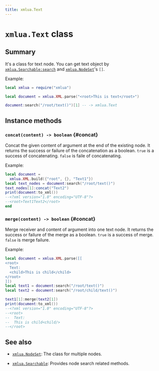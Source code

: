 ```yaml
---
title: xmlua.Text
---
```


# `xmlua.Text` class

## Summary

It's a class for text node. You can get text object by [`xmlua.Searchable:search`][searchable-search] and [`xmlua.NodeSet`][node-set]'s `[]`.

Example:

```lua
local xmlua = require("xmlua")

local document = xmlua.XML.parse("<root>This is text</root>")

document:search("/root/text()")[1] -- -> xmlua.Text
```

## Instance methods

### `concat(content) -> boolean` {#concat}

Concat the given content of argument at the end of the existing node.
It returns the success or failure of the concatenation as a boolean.
`true` is a success of concatenating. `false` is faile of concatenating.

Example:

```lua
local document =
  xmlua.XML.build({"root", {}, "Text1"})
local text_nodes = document:search("/root/text()")
text_nodes[1]:concat("Text2")
print(document:to_xml())
--<?xml version="1.0" encoding="UTF-8"?>
--<root>Text1Text2</root>
end
```

### `merge(content) -> boolean` {#concat}

Merge receiver and content of argument into one text node.
It returns the success or failure of the merge as a boolean.
`true` is a success of merge. `false` is merge failure.

Example:

```lua
local document = xmlua.XML.parse([[
<root>
  Text:
  <child>This is child</child>
</root>
]])
local text1 = document:search("/root/text()")
local text2 = document:search("/root/child/text()")

text1[1]:merge(text2[1])
print(document:to_xml())
--<?xml version="1.0" encoding="UTF-8"?>
--<root>
--  Text:
--  This is child<child/>
--</root>
```

## See also

  * [`xmlua.NodeSet`][node-set]: The class for multiple nodes.

  * [`xmlua.Searchable`][searchable]: Provides node search related methods.


[node-set]:node-set.html

[searchable-search]:searchable.html#search

[searchable]:searchable.html
